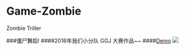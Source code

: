 # Game-Zombie
Zombie Triller

###僵尸舞蹈!
####2016年我们小分队 GGJ 大赛作品~~
####[Demo](http://zombie-triller.coding.io/)
![](http://wshxbqq-wshxbqq.stor.sinaapp.com/2016-02-14_06-02-48_668___logo.png)
